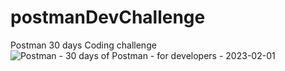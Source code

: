 # postmanDevChallenge
Postman 30 days Coding challenge
![Postman - 30 days of Postman - for developers - 2023-02-01](https://user-images.githubusercontent.com/22134132/215873764-ae215070-2602-4c58-825a-f8a01f7a704d.png)

